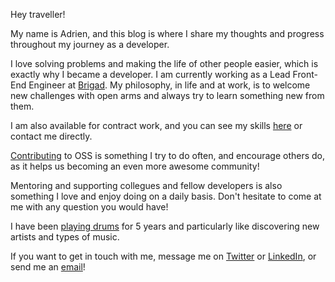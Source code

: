 Hey traveller!

My name is Adrien, and this blog is where I share my thoughts and progress throughout my journey as a developer.

I love solving problems and making the life of other people easier, which is exactly why I became a developer. I am currently working as a Lead Front-End Engineer at [Brigad](https://brigad.co). My philosophy, in life and at work, is to welcome new challenges with open arms and always try to learn something new from them.

I am also available for contract work, and you can see my skills [here](/skills) or contact me directly.

[Contributing](https://github.com/adrienharnay) to OSS is something I try to do often, and encourage others do, as it helps us becoming an even more awesome community!

Mentoring and supporting collegues and fellow developers is also something I love and enjoy doing on a daily basis. Don't hesitate to come at me with any question you would have!

I have been [playing drums](https://www.youtube.com/channel/UCVb5uS6xt5xzG0cojt3Yf1A?view_as=subscriber) for 5 years and particularly like discovering new artists and types of music.

If you want to get in touch with me, message me on [Twitter](https://twitter.com/AdrienHarnay?lang=fr) or [LinkedIn](https://www.linkedin.com/in/adrien-harnay/), or send me an [email](mailto:adrien@harnay.me)!
